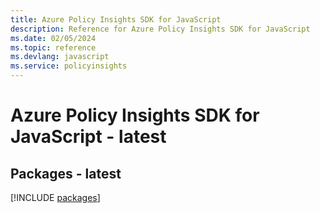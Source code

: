 ```yaml
---
title: Azure Policy Insights SDK for JavaScript
description: Reference for Azure Policy Insights SDK for JavaScript
ms.date: 02/05/2024
ms.topic: reference
ms.devlang: javascript
ms.service: policyinsights
---
```

# Azure Policy Insights SDK for JavaScript - latest
## Packages - latest
[!INCLUDE [packages](policy-insights-index.md)]
